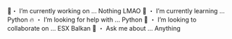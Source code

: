 🚀・  I’m currently working on ... Nothing LMAO
💎 ・ I’m currently learning ... Python
🔥 ・ I’m looking for help with ... Python
🧲 ・ I’m looking to collaborate on ... ESX Balkan
💬 ・ Ask me about ... Anything


<!---
z0le007/z0le007 is a ✨ special ✨ repository because its `README.md` (this file) appears on your GitHub profile.
You can click the Preview link to take a look at your changes.
--->
